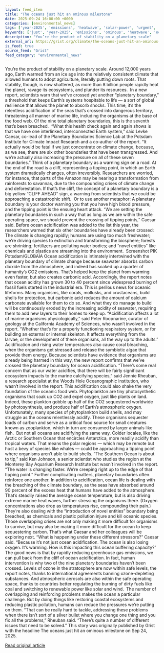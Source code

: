 ```yaml
---
layout: feed_item
title: "The oceans just hit an ominous milestone"
date: 2025-09-24 16:00:00 +0000
categories: [environmental_news]
tags: ['year-2025', 'emissions', 'heatwave', 'solar-power', 'urgent', 'climate-health', 'arctic', 'renewable-energy', 'antarctica', 'amazon']
keywords: ['just', 'year-2025', 'emissions', 'ominous', 'heatwave', 'oceans', 'solar-power', 'urgent']
description: "You’re the product of stability on a planetary scale"
external_url: https://grist.org/climate/the-oceans-just-hit-an-ominous-milestone/
is_feed: true
source_feed: "Grist"
feed_category: "environmental_news"
---
```


You’re the product of stability on a planetary scale. Around 12,000 years ago, Earth warmed from an ice age into the relatively consistent climate that allowed humans to adopt agriculture, literally putting down roots. That stability, though, is now shattered, as more than 8 billion people rapidly heat the planet, ravage its ecosystems, and plunder its resources.&nbsp; In a new report, scientists warn that we’ve crossed yet another “planetary boundary,” a threshold that keeps Earth’s systems hospitable to life — a sort of global resilience that allows the planet to absorb shocks. This time, it’s the relentless acidification of the seas that’s crossed into dangerous territory, threatening all manner of marine life, including the organisms at the base of the food web. Of the nine total planetary boundaries, this is the seventh that’s been breached.&nbsp; “What this health check again and again shows is that we have one interlinked, interconnected Earth system,” said Levke Caesar, co-lead of the Planetary Boundaries Science Lab at the Potsdam Institute for Climate Impact Research and a co-author of the report. “It actually would be fatal if we just concentrate on climate change, because, as we see, there are six other boundaries that have been transgressed. And we&#8217;re actually also increasing the pressure on all of these seven boundaries.” Think of a planetary boundary as a warning sign on a road. At the end of the road is a cliff, representing a tipping point, in which an Earth system dramatically changes, often irreversibly. Researchers are worried, for instance, that parts of the Amazon may be nearing a transformation from rainforests to savannas, due to the compounding crises of climate change and deforestation. If that’s the cliff, the concept of a planetary boundary is a big yellow “CLIFF AHEAD” sign, a warning from scientists that we could be approaching a catastrophic shift.&nbsp; Or to use another metaphor: A planetary boundary is your doctor warning you that you have high blood pressure, and the tipping point is the ensuing heart attack. “We are setting the planetary boundaries in such a way that as long as we are within the safe operating space, we should prevent the crossing of tipping points,” Caesar said. Before ocean acidification was added to the list this year, the researchers warned that six other boundaries have already been crossed: The climate is changing rapidly; humans are using too much freshwater; we&#8217;re driving species to extinction and transforming the biosphere; forests are shrinking; fertilizers are polluting water bodies; and “novel entities” like chemicals and plastics are streaming into the environment.&nbsp; Screenshot PIK Potsdam/GLOBAÏA Ocean acidification is intimately intertwined with the planetary boundary of climate change because seawater absorbs carbon dioxide from the atmosphere, and indeed has soaked up a quarter of humanity’s CO2 emissions. That’s helped keep the planet from warming even faster, but also creates carbonic acid. Accordingly, the report notes that ocean acidity has grown 30 to 40 percent since widespread burning of fossil fuels started in the industrial era. This is perilous news for oceanic lifeforms. Many organisms, like corals, mollusks, and crustaceans, build shells for protection, but carbonic acid reduces the amount of calcium carbonate available for them to do so. And what they do manage to build will be continuously eroded by the increasing acidity of seawater, requiring them to add new layers to their homes to keep up. “Acidification affects a lot of marine organisms physiologically,” said Peter Roopnarine, curator of geology at the California Academy of Sciences, who wasn’t involved in the report. “Whether that&#8217;s for a properly functioning respiratory system, or for building an external or internal skeleton. It affects everything from the larvae, or the development of these organisms, all the way up to the adults.” Acidification and rising water temperatures also cause coral bleaching, when the organisms get stressed and release the symbiotic algae that provide them energy. Because scientists have evidence that organisms are already being harmed in this way, the new report confirms that we’ve crossed the planetary boundary for ocean acidification. “There&#8217;s some real concern that as our water acidifies, that there will be fairly significant ecosystem impacts to the marine calcifying species,” said Jennie Rheuban, a research specialist at the Woods Hole Oceanographic Institution, who wasn’t involved in the report. This acidification could also shake the very foundation of the oceanic food web. Phytoplankton are tiny photosynthetic organisms that soak up CO2 and expel oxygen, just like plants on land. Indeed, these plankton gobble up half of the CO2 sequestered worldwide by photosynthesis, and produce half of Earth’s atmospheric oxygen.&nbsp; Unfortunately, many species of phytoplankton build shells, and may struggle as the oceans relentlessly acidify. These organisms sequester loads of carbon and serve as a critical food source for small creatures known as zooplankton, which in turn are consumed by larger animals like fish.&nbsp; But not all oceans are acidifying the same way. Colder locales, like the Arctic or Southern Ocean that encircles Antarctica, more readily acidify than tropical waters. That means the polar regions — which may be remote but host a bevy of species like whales — could be approaching a tipping point where organisms aren’t able to build shells. “The Southern Ocean is about to tip,” said Ken Johnson, a senior scientist who studies the region at the Monterey Bay Aquarium Research Institute but wasn’t involved in the report. “The water is changing faster. We&#8217;re creeping right up to the edge of that tipping point.” Further complicating matters, planetary boundaries often reinforce one another. In addition to acidification, ocean life is dealing with the breaching of the climate boundary, as the seas have absorbed around 90 percent of the excess heat that humans have added to the atmosphere. That’s steadily raised the average ocean temperature, but is also driving extreme marine heat waves, further stressing the organisms there. (Oxygen concentrations also drop as temperatures rise, compounding their pain.) They’re also dealing with the “introduction of novel entities” boundary being breached, as chemicals and plastic pollution injure and kill oceanic species.&nbsp; Those overlapping crises are not only making it more difficult for organisms to survive, but may also be making it more difficult for the ocean to keep sequestering carbon. That’s what Caesar and her colleagues will be exploring next. “What is happening under these different stressors?” Caesar said. “Because it&#8217;s not just ocean acidification. The ocean is also losing oxygen. It&#8217;s warming. How is this impacting this ocean buffering capacity?” The good news is that by rapidly reducing greenhouse gas emissions, we can pull back from the cliff of ocean acidification. In fact, human intervention is why two of the nine planetary boundaries haven’t been crossed. Levels of ozone in the stratosphere are now within safe levels, the report notes, thanks to international agreements banning ozone-depleting substances. And atmospheric aerosols are also within the safe operating space, thanks to countries better regulating the burning of dirty fuels like coal and switching to renewable power like solar and wind.&nbsp; The number of overlapping and reinforcing problems makes the ocean a particular challenge. But by doing things like restoring coastal ecosystems and reducing plastic pollution, humans can reduce the pressures we’re putting on them. “That can be really hard to tackle, addressing these problems when there isn&#8217;t sort of a silver bullet where you change one thing and you fix all the problems,” Rheuban said. “There&#8217;s quite a number of different issues that need to be solved.” This story was originally published by Grist with the headline The oceans just hit an ominous milestone on Sep 24, 2025.

[Read original article](https://grist.org/climate/the-oceans-just-hit-an-ominous-milestone/)
